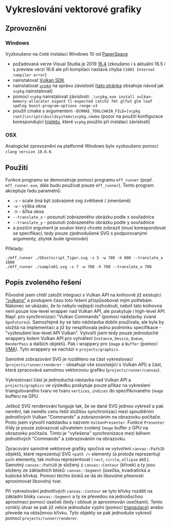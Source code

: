 # Vykreslování vektorové grafiky
## Zprovoznění
### Windows
Vyzkoušeno na čisté instalaci Windows 10 od [PaperSpace](https://www.paperspace.com/)
 
- požadovaná verze Visual Studia je 2019 [16.4](https://docs.microsoft.com/en-us/visualstudio/releases/2019/history)
  (zkoušeno i s aktuální 16.5 i s preview verzí 16.6 ale při kompilaci nastává chyba `C1001 Internal compiler error`)
- nainstalovat [Vulkan SDK](https://vulkan.lunarg.com/sdk/home#windows)
- nainstalovat [`vcpkg`](https://github.com/Microsoft/vcpkg) na správu závislostí
  ([tato stránka](https://github.com/Microsoft/vcpkg) obsahuje návod jak `vcpkg` nainstalovat)
- pomocí `vcpkg` nainstalovat závislosti:
  `.\vcpkg.exe install vulkan-memory-allocator eigen3 tl-expected catch2 fmt glfw3 glm leaf spdlog boost-program-options range-v3`
- použít cmake s argumentem `-DCMAKE_TOOLCHAIN_FILE=[vcpkg root]\scripts\buildsystems\vcpkg.cmake`
  (pozor na použití konfigurace korespondující [tripletu](https://github.com/microsoft/vcpkg/blob/master/docs/users/triplets.md), které `vcpkg` použilo při instalaci závislostí)
  
### OSX
Analogické zprovoznění na platformě Windows bylo vyzkoušeno pomocí `clang version 10.0.0`.
## Použití
Funkce programu se demonstruje pomocí programu `mff_runner` (popř. `mff_runner.exe`, dále budu používat pouze
`mff_runner`). Tento program akceptuje řadu parametrů:

- `-s` - scale (má být zobrazené svg zvětšené / zmenšené)
- `-w` - výška okna
- `-h` - šířka okna
- `--translate_x` - posunutí zobrazeného obrázku podle x souřadnice
- `--translate_y` - posunutí zobrazeného obrázku podle y souřadnice
- a poziční argument je soubor který chcete zobrazit (musí korespondovat se specifikací, tedy pouze zjednodušené SVG
  s podporovanými argumenty, zbytek bude ignorován)

Příklady:
```
./mff_runner ./Ghostscript_Tiger.svg -s 5 -w 700 -h 800 --translate_x 1000
./mff_runner ./sample01.svg -s 7 -w 700 -h 700 --translate_x 700
```

## Popis zvoleného řešení
Původně jsem chtěl založit integraci s Vulkan API na knihovně již existující ["vulkano"](https://github.com/vulkano-rs/vulkano)
a postupem času toto řešení přizpůsobovat mým potřebám. Nakonec se ukázalo, že to nebylo nejlepší rozhodnutí, neboť tato
knihovna není pouze low-level wrapper nad Vulkan API, ale poskytuje i high-level API. Např. pro synchronizaci "Vulkan
Commands" (pomocí nádstavby zvané `GpuFutures`). Samozřejmě by se tato nádstavba dobře používala, ale byla by složitá na
implementaci a již by nesplňovala jednu podmínku specifikace - "vyzkoušení low-level API Vulkan". Vytvořil jsem tedy pouze
jednoduché wrappery kolem Vulkan API pro vytváření `Instance`, `Device`, `Queue`, `RenderPass` a dalších objektů.
Pak i wrappery pro `Image` a `Buffer` (pomocí [VMA](https://github.com/GPUOpen-LibrariesAndSDKs/VulkanMemoryAllocator)).
Tyto wrappery se nachází v `projects/graphics`.

Samotné zobrazování SVG je rozděleno na část vykreslovací (`projects/runner/renderer` - obsahuje vše související s Vulkan API)
a část, která zpracovává samotnou vektorovou grafiku (`projects/runner/canvas`).

Vykreslovací část je jednoduchá nástavba nad Vulkan API a `projects/graphics` ve výsledku poskytuje pouze příkaz na
vykreslení triangulovaného tvaru ve tvaru `vertices`, `indices` do specifikovaného `Image` bufferu na GPU.

Jelikož SVG renderování funguje tak, že se dané SVG jednou vykreslí a pak nemění, tak nemělo cenu řešit složitou
synchronizaci mezi spouštěním jednotlivých Vulkan "Commands" a zobrazováním na obrazovku počítače. Proto jsem vytvořil
nádstavbu s názvem `VulkanPresenter`. Funkce `Presenter` třídy je pouze zobrazovat uživatelem zvolený `Image` buffer z
GPU na obrazovku počítače. Tímto je "vyřešena" synchronizace mezi během jednotlivých "Commands" a zobrazováním na obrazovku.

Zpracování samotné vektorové grafiky spočívá ve vytvoření `canvas::Path2D` objektů, které reprezentují SVG `<path />`
elementy (a protože reprezentují `path` elementy, tak mohou reprezentovat i `rect`, `circle`, `ellipse` atd.). Samotný
`canvas::Path2D` je složený z `canvas::Contour` (křivek) a ty jsou složeny ze základních bloků: `canvas::Segment` (úsečka,
kvadratická a kubická křivka). Pomocí těchto bloků se dá do libovolné přesnosti aproximovat libovolný tvar.

Při vykreslování jednotlivých `canvas::Contour` se tyto křivky rozdělí na základní bloky `canvas::Segment` a ty se
převedou na jednoduchou aproximaci pomocí úseček (tedy i oblouk je aproximován úsečkami). Tento vzniklý útvar se pak již
velice jednoduše vyplní (pomocí [triangulace](https://en.wikipedia.org/wiki/Polygon_triangulation)) anebo převede na
obtaženou křivku. Tyto objekty se pak jednoduše vykreslí pomocí `projects/runner/renderer`.
